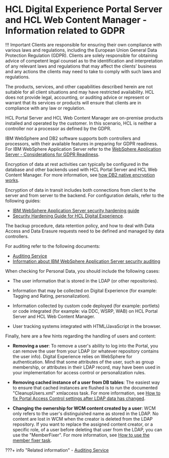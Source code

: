 # HCL Digital Experience Portal Server and HCL Web Content Manager - Information related to GDPR

!!! Important
    Clients are responsible for ensuring their own compliance with various laws and regulations, including the European Union General Data Protection Regulation (GDPR). Clients are solely responsible for obtaining advice of competent legal counsel as to the identification and interpretation of any relevant laws and regulations that may affect the clients’ business and any actions the clients may need to take to comply with such laws and regulations.

The products, services, and other capabilities described herein are not suitable for all client situations and may have restricted availability. HCL does not provide legal, accounting, or auditing advice or represent or warrant that its services or products will ensure that clients are in compliance with any law or regulation.


HCL Portal Server and HCL Web Content Manager are on-premise products installed and operated by the customer. In this scenario, HCL is neither a controller nor a processor as defined by the GDPR.

IBM WebSphere and DB2 software supports both controllers and processors, with their available features in preparing for GDPR readiness. For IBM WebSphere Application Server refer to the [WebSphere Application Server - Considerations for GDPR Readiness](https://www-01.ibm.com/support/docview.wss?uid=swg22016599).

Encryption of data at rest activities can typically be configured in the database and other backends used with HCL Portal Server and HCL Web Content Manager. For more information, see [how DB2 native encryption works](https://www.ibm.com/support/knowledgecenter/en/SSEPGG_11.1.0/com.ibm.db2.luw.admin.sec.doc/doc/c0061758.html).


Encryption of data in transit includes both connections from client to the server and from server to the backend. For configuration details, refer to the following guides:

- [IBM WebSphere Application Server security hardening guide](https://www.ibm.com/developerworks/websphere/techjournal/1210_lansche/1210_lansche.html)
- [Security Hardening Guide for HCL Digital Experience](https://support.hcltechsw.com/csm?id=kb_article&sys_id=2a7af78a1b19801c83cb86e9cd4bcb45).

The backup procedure, data retention policy, and how to deal with Data Access and Data Erasure requests need to be defined and managed by data controllers.

For auditing refer to the following documents:

- [Auditing Service](../../../config_portal_behavior/service_config_properties/portal_svc_cfg/security_svc/pac_svc/AuditingService.md)
- [Information about IBM WebSphere Application Server security auditing](https://public.dhe.ibm.com/software/iea/content/com.ibm.iea.was_v7/was/7.0/Security/WASv7_AuditLab.pdf)

When checking for Personal Data, you should include the following cases:

- The user information that is stored in the LDAP (or other repositories).

- Information that may be collected on Digital Experience (for example: Tagging and Rating, personalization).

- Information collected by custom code deployed (for example: portlets) or code integrated (for example: via DDC, WSRP, WAB) on HCL Portal Server and HCL Web Content Manager.

- User tracking systems integrated with HTML/JavaScript in the browser.

Finally, here are a few hints regarding the handling of users and content:

- **Removing a user**: To remove a user's ability to log into the Portal, you can remove the user from your LDAP (or whatever repository contains the user info). Digital Experience relies on WebSphere for authentication. Mind that some attributes of the user, such as group membership, or attributes in their LDAP record, may have been used in your implementation for access control or personalization rules.

- **Removing cached instance of a user from DB tables**: The easiest way to ensure that cached instances are flushed is to run the documented "CleanupUsers.xml" xmlaccess task. For more information, see [How to fix Portal Access Control settings after LDAP data has changed](https://support.hcltechsw.com/csm?id=kb_article&sysparm_article=KB0069350).

- **Changing the ownership for WCM content created by a user**: WCM only refers to the user's distinguished name as stored in the LDAP. No content are lost in WCM when the creator is deleted from the LDAP repository. If you want to replace the assigned content creator, or a specific role, of a user before deleting that user from the LDAP, you can use the "MemberFixer". For more information, see [How to use the member fixer task](../../../../../manage_content/wcm_configuration/wcm_adm_tools/wcm_member_fixer/wcm_admin_member-fixer.md).


???+ info "Related information"
    - [Auditing Service](../../../config_portal_behavior/service_config_properties/portal_svc_cfg/security_svc/pac_svc/AuditingService.md)